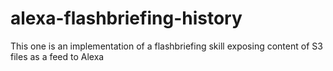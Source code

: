 # alexa-flashbriefing-history
This one is an implementation of a flashbriefing skill exposing content of S3 files as a feed to Alexa
